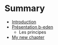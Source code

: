 # Summary

* [Introduction](intro.md)
* [Présentation b-eden](whatbeden.md)
   * Les principes
* [My new chapter](my_new_chapter.md)

